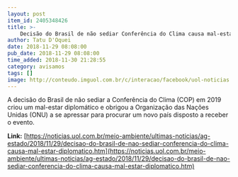 ```yaml
---
layout: post
item_id: 2405348426
title: >-
    Decisão do Brasil de não sediar Conferência do Clima causa mal-estar diplomático
author: Tatu D'Oquei
date: 2018-11-29 08:08:00
pub_date: 2018-11-29 08:08:00
time_added: 2018-11-30 21:28:55
category: avisamos
tags: []
image: http://conteudo.imguol.com.br/c/interacao/facebook/uol-noticias.jpg
---
```


A decisão do Brasil de não sediar a Conferência do Clima (COP) em 2019 criou um mal-estar diplomático e obrigou a Organização das Nações Unidas (ONU) a se apressar para procurar um novo país disposto a receber o evento.

**Link:** [https://noticias.uol.com.br/meio-ambiente/ultimas-noticias/ag-estado/2018/11/29/decisao-do-brasil-de-nao-sediar-conferencia-do-clima-causa-mal-estar-diplomatico.htm](https://noticias.uol.com.br/meio-ambiente/ultimas-noticias/ag-estado/2018/11/29/decisao-do-brasil-de-nao-sediar-conferencia-do-clima-causa-mal-estar-diplomatico.htm)

